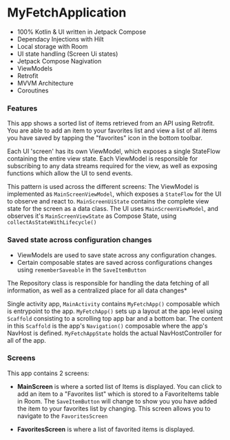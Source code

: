 # MyFetchApplication

- 100% Kotlin & UI written in Jetpack Compose 
- Dependacy Injections with Hilt 
- Local storage with Room
- UI state handling (Screen Ui states)
- Jetpack Compose Nagivation
- ViewModels
- Retrofit
- MVVM Architecture
- Coroutines

### Features
This app shows a sorted list of items retrieved from an API using Retrofit. You are able to add an item to your favorites list and view a list of all items you have saved by tapping the "favorites" icon in the bottom toolbar.

Each UI 'screen' has its own ViewModel, which exposes a single StateFlow containing the entire view state. 
Each ViewModel is responsible for subscribing to any data streams required for the view, as well as exposing functions which allow the UI to send events.

This pattern is used across the different screens: The ViewModel is implemented as `MainScreenViewModel`, which exposes a `StateFlow` for the UI to observe and react to. `MainScreenUiState` contains the complete view state for the screen as a data class. 
The UI uses `MainScreenViewModel`, and observes it's `MainScreenViewState` as Compose State, using `collectAsStateWithLifecycle()`

### Saved state across configuration changes
- ViewModels are used to save state across any configuration changes.
- Certain composable states are saved across configurations changes using `rememberSaveable` in the `SaveItemButton`


The Repository class is responsible for handling the data fetching of all information, as well as a centralized place for all data changes*

Single activity app, `MainActivity` contains `MyFetchApp()` composable which is entrypoint to the app. 
`MyFetchApp()` sets up a layout at the app level using  `Scaffold` consisting to a scrolling top app bar and a bottom bar. The content in this `Scaffold`
is the app's `Navigation()` composable where the app's NavHost is defined. `MyFetchAppState` holds the actual NavHostController for all of the app.





### Screens
This app contains 2 screens:
- __MainScreen__ is where a sorted list of Items is displayed. You can click to add an item to a "Favorites list" which is stored to a FavoriteItems table in Room. The `SaveItemButton` will change to show you you have added the item to your favorites list by changing. This screen allows you to navigate to the `FavoritesScreen`

- __FavoritesScreen__ is where a list of favorited items is displayed. 






